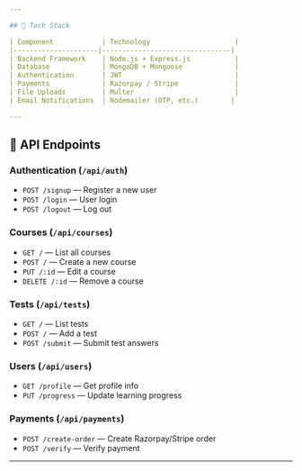 ```yaml
---

## 🚀 Tech Stack

| Component            | Technology                     |
|---------------------|--------------------------------|
| Backend Framework    | Node.js + Express.js           |
| Database             | MongoDB + Mongoose             |
| Authentication       | JWT                            |
| Payments             | Razorpay / Stripe              |
| File Uploads         | Multer                         |
| Email Notifications  | Nodemailer (OTP, etc.)        |

---
```



## 🎯 API Endpoints

### Authentication (`/api/auth`)
- `POST /signup` — Register a new user  
- `POST /login` — User login  
- `POST /logout` — Log out  

### Courses (`/api/courses`)
- `GET /` — List all courses  
- `POST /` — Create a new course  
- `PUT /:id` — Edit a course  
- `DELETE /:id` — Remove a course  

### Tests (`/api/tests`)
- `GET /` — List tests  
- `POST /` — Add a test  
- `POST /submit` — Submit test answers  

### Users (`/api/users`)
- `GET /profile` — Get profile info  
- `PUT /progress` — Update learning progress  

### Payments (`/api/payments`)
- `POST /create-order` — Create Razorpay/Stripe order  
- `POST /verify` — Verify payment  

---
